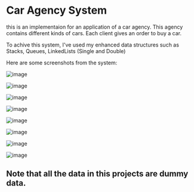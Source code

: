 # Car Agency System
this is an implementaion for an application of a car agency.
This agency contains different kinds of cars. Each client gives an order to buy a car.

To achive this system, I've used my enhanced data structures such as Stacks, Queues, LinkedLists (Single and Double)

Here are some screenshots from the system:

![image](https://github.com/019mj/Car-Agency-System/assets/131479958/1fd412ef-fbd0-46a8-a894-fa320170b77d)

![image](https://github.com/019mj/Car-Agency-System/assets/131479958/b7b8e4d2-feb4-4478-9767-5ebed88edead)

![image](https://github.com/019mj/Car-Agency-System/assets/131479958/6dbfed3a-52e5-4457-8475-6d988bd3dd27)

![image](https://github.com/019mj/Car-Agency-System/assets/131479958/3db3bb67-b7fe-45ba-9de6-2dfae0e45efd)

![image](https://github.com/019mj/Car-Agency-System/assets/131479958/31902642-d74f-40ca-982f-ae255ad7a16f)

![image](https://github.com/019mj/Car-Agency-System/assets/131479958/1f875ef9-2e12-4f85-b9c6-d114db2bcfb4)

![image](https://github.com/019mj/Car-Agency-System/assets/131479958/fac79a79-42ab-46e5-a8eb-84b21fd74f2b)

![image](https://github.com/019mj/Car-Agency-System/assets/131479958/26139639-99c5-4a48-8250-c2ae4fbd4d9f)

## Note that all the data in this projects are dummy data.
